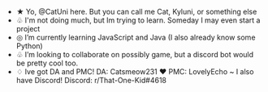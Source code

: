 - ★ Yo, @CatUni here. But you can call me Cat, Kyluni, or something else
- ♧ I'm not doing much, but Im trying to learn. Someday I may even start a project
- ◎ I’m currently learning JavaScript and Java (I also already know some Python)
- ♧ I’m looking to collaborate on possibly game, but a discord bot would be pretty cool too.
- ♢ Ive got DA and PMC! DA: Catsmeow231 ♥︎ PMC: LovelyEcho ~ I also have Discord! Discord: r/That-One-Kid#4618

<!---
CatUni/CatUni is a ✨ special ✨ repository because its `README.md` (this file) appears on your GitHub profile.
You can click the Preview link to take a look at your changes.
--->
